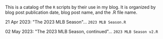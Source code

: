 This is a catalog of the `R` scripts by their use in my blog.  It is organized by blog post publication date, blog post name, and the .R file name.

21 Apr 2023: "The 2023 MLB Season"...  `2023 MLB Season.R`

02 May 2023: "The 2023 MLB Season, continued"... `2023 MLB Season v2.R`
